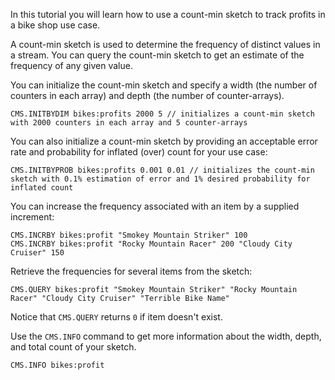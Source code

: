 In this tutorial you will learn how to use a count-min sketch to track profits in a bike shop use case.

A count-min sketch is used to determine the frequency of distinct values in a stream. You can query the count-min sketch to get an estimate of the frequency of any given value.

You can initialize the count-min sketch and specify a width (the number of counters in each array) and depth (the number of counter-arrays).

```redis:[run_confirmation=true] Initialize a sketch with dimensions
CMS.INITBYDIM bikes:profits 2000 5 // initializes a count-min sketch with 2000 counters in each array and 5 counter-arrays

```

You can also initialize a count-min sketch by providing an acceptable error rate and probability for inflated (over) count for your use case:


```redis:[run_confirmation=true] Initialize a sketch with tolerances
CMS.INITBYPROB bikes:profits 0.001 0.01 // initializes the count-min sketch with 0.1% estimation of error and 1% desired probability for inflated count
```

You can increase the frequency associated with an item by a supplied increment:

```redis:[run_confirmation=true] Update
CMS.INCRBY bikes:profit "Smokey Mountain Striker" 100
CMS.INCRBY bikes:profit "Rocky Mountain Racer" 200 "Cloudy City Cruiser" 150
```

Retrieve the frequencies for several items from the sketch:

```redis Return query
CMS.QUERY bikes:profit "Smokey Mountain Striker" "Rocky Mountain Racer" "Cloudy City Cruiser" "Terrible Bike Name"
```

Notice that `CMS.QUERY` returns `0` if item doesn't exist.

Use the `CMS.INFO` command to get more information about the width, depth, and total count of your sketch.

```redis Information About The Sketch
CMS.INFO bikes:profit
```
